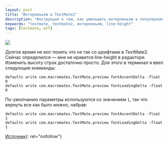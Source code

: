 ```yaml
---
layout: post
title: "Интерлиньяж в TextMate2"
description: "Инструкция о том, как уменьшить интерлиньяж в популярном текстовом редакторе textmate 2"
keywords: "textmate, textmate2, интерлиньяж, line-height" 
tags: [textmate, wtf]
---
```


<img src="http://31808.selcdn.ru/it-prm/pics/textmate2LH.jpg" class="img-center" /> 

Долгое время не мог понять что не так со шрифтами в TextMate2. Сейчас определился — мне не нравится line-height в редакторе. Изменить высоту строк достаточно просто. Для этого в терминал я ввел следующие комманды: 

<pre><code>defaults write com.macromates.TextMate.preview fontAscentDelta -float 0
defaults write com.macromates.TextMate.preview fontLeadingDelta -float 0</code></pre>
  
По-умолчанию параметры используются со значением `1`, так что вернуть все как было можно, набрав:

<pre><code>defaults write com.macromates.TextMate.preview fontAscentDelta -float 1
defaults write com.macromates.TextMate.preview fontLeadingDelta -float 1</code></pre>

[Источник][]{: rel="nofollow"}

[Источник]: https://github.com/textmate/textmate/issues/373